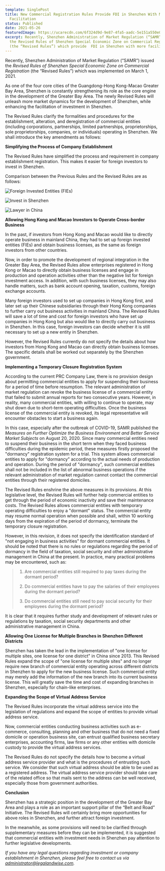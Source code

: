 ```yaml
---
template: SinglePost
title: New Commercial Registration Rules Provide FDI in Shenzhen With More
  Facilitation
status: Published
date: 2021-05-26
featuredImage: https://ucarecdn.com/6f324d9d-9e87-4fa5-aadc-5e151a550e0a/
excerpt: Recently, Shenzhen Administration of Market Regulation (“SAMR”) issued
  the Revised Rules of Shenzhen Special Economic Zone on Commercial Registration
  (the “Revised Rules”) which provide  FDI in Shenzhen with more facilitation.
---
```

Recently, Shenzhen Administration of Market Regulation (“SAMR”) issued the *Revised Rules of Shenzhen Special Economic Zone on Commercial Registration* (the “Revised Rules”) which was implemented on March 1, 2021.

As one of the four core cities of the Guangdong-Hong Kong-Macao Greater Bay Area, Shenzhen is constantly strengthening its role as the core engine in the development of the Greater Bay Area. The newly Revised Rules will unleash more market dynamics for the development of Shenzhen, while enhancing the facilitation of investment in Shenzhen.

The Revised Rules clarify the formalities and procedures for the establishment, alteration, and deregistration of commercial entities (including corporations, partnerships, limited partnerships, proprietorships, sole proprietorships, companies, or individuals) operating in Shenzhen. We shall introduce the key amendments as follows:

**Simplifying the Process of Company Establishment**

The Revised Rules have simplified the process and requirement in company establishment registration. This makes it easier for foreign investors to invest in Shenzhen. 

Comparison between the Previous Rules and the Revised Rules are as follows:

![Foreign Invested Entities (FIEs)](https://ucarecdn.com/a9f91ec6-cbb2-4c65-83e7-580429794983/ "Registered Information for Commercial Entity Establishment")

![Invest in Shenzhen](https://ucarecdn.com/41c60950-78d7-4ac3-920a-9f7b0e4364c3/ "Information for Filling Administration")

![Lawyer in China](https://ucarecdn.com/58bef42e-6bbd-4098-ab63-1390497f9c08/ "Required Documents for Commercial Entity Establishment")

**Allowing Hong Kong and Macao Investors to Operate Cross-border Business**

In the past, if investors from Hong Kong and Macao would like to directly operate business in mainland China, they had to set up foreign invested entities (FIEs) and obtain business licenses, as the same as foreign investors from other countries. 

Now, in order to promote the development of regional integration in the Greater Bay Area, the Revised Rules allow enterprises registered in Hong Kong or Macao to directly obtain business licenses and engage in production and operation activities other than the negative list for foreign investment access. In addition, with such business licenses, they may also handle matters, such as bank account opening, taxation, customs, foreign exchange accounts.

Many foreign investors used to set up companies in Hong Kong first, and later set up their Chinese subsidiaries through their Hong Kong companies to further carry out business activities in mainland China. The Revised Rules will save a lot of time and cost for foreign investors who have set up companies in Hong Kong but also would like to directly carry out business in Shenzhen. In this case, foreign investors can decide whether it is still necessary to set up a new entity in Shenzhen.

However, the Revised Rules currently do not specify the details about how investors from Hong Kong and Macao can directly obtain business licenses. The specific details shall be worked out separately by the Shenzhen government. 

**Implementing a Temporary Closure Registration System**

According to the current PRC Company Law, there is no provision design about permitting commercial entities to apply for suspending their business for a period of time before resumption. The relevant administration of market regulation can revoke the business license of a commercial entity that failed to submit annual reports for two consecutive years. However, in reality, many commercial entities, with willing to continue to operate, may shut down due to short-term operating difficulties. Once the business license of the commercial entity is revoked, its legal representative will encounter obstacles to start a business again.

In this case, especially after the outbreak of COVID-19, SAMR published the *Measures on Further Optimize the Business Environment and Better Service Market Subjects* on August 20, 2020. Since many commercial entities need to suspend their business in the short term when they faced business difficulties during the epidemic period, these measures firstly proposed the "dormancy" registration system for a trial. This system allows commercial entities to apply for "dormancy" according to the actual needs of production and operation. During the period of "dormancy", such commercial entities shall not be included in the list of abnormal business operations if the relevant administration of market regulation cannot contact the commercial entities through their registered domiciles. 

The Revised Rules enshrine the above measures in its provisions. At this legislative level, the Revised Rules will further help commercial entities to get through the period of economic inactivity and save their maintenance costs. The Revised Rules allows commercial entities with temporary operating difficulties to enjoy a "dormant" status. The commercial entity may resume normal operation when possible and shall, within 10 working days from the expiration of the period of dormancy, terminate the temporary closure registration.

However, in this revision, it does not specify the identification standard of "not engaging in business activities" for dormant commercial entities. It should be noted that there is no rules or regulations regarding the period of dormancy in the field of taxation, social security and other administrative management in China at the present. In practice, many practical problems may be encountered, such as:

> 1. Are commercial entities still required to pay taxes during the dormant period?  
>
>
> 2. Do commercial entities have to pay the salaries of their employees during the dormant period?  
>
>
> 3. Do commercial entities still need to pay social security for their employees during the dormant period?

It is clear that it requires further study and development of relevant rules or regulations by taxation, social security departments and other administrative management in China.

**Allowing One License for Multiple Branches in Shenzhen Different Districts**

Shenzhen has taken the lead in the implementation of "one license for multiple sites, one license for one district" in China since 2013. This Revised Rules expand the scope of "one license for multiple sites" and no longer require new branch of commercial entity operating across different districts in Shenzhen to apply for the new business license. Such commercial entity may merely add the information of the new branch into its current business license. This will greatly save the time and cost of expanding branches in Shenzhen, especially for chain-like enterprises.

**Expanding the Scope of Virtual Address Service**

The Revised Rules incorporate the virtual address service into the legislation of regulations and expand the scope of entities to provide virtual address service. 

Now, commercial entities conducting business activities such as e-commerce, consulting, planning and other business that do not need a fixed domicile or operation business site, can entrust qualified business secretary enterprises, accounting firms, law firms or any other entities with domicile custody to provide the virtual address services.  

The Revised Rules do not specify the details how to become a virtual address service provider and what is the procedures of entrusting such service. We consider that such virtual address should be able to be used as a registered address. The virtual address service provider should take care of the related office so that mails sent to the address can be well received, especially those from government authorities. 

**Conclusion**

Shenzhen has a strategic position in the development of the Greater Bay Area and plays a role as an important support pillar of the “Belt and Road” Initiative. The Revised Rules will certainly bring more opportunities for above roles in Shenzhen, and further attract foreign investment.

In the meanwhile, as some provisions will need to be clarified through supplementary measures before they can be implemented, it is suggested that commercial entities with investment needs in Shenzhen pay attention to further legislative developments.

*If you have any legal questions regarding investment or company establishment in Shenzhen, please feel free to contact us via administrator@legalandwise.com.*